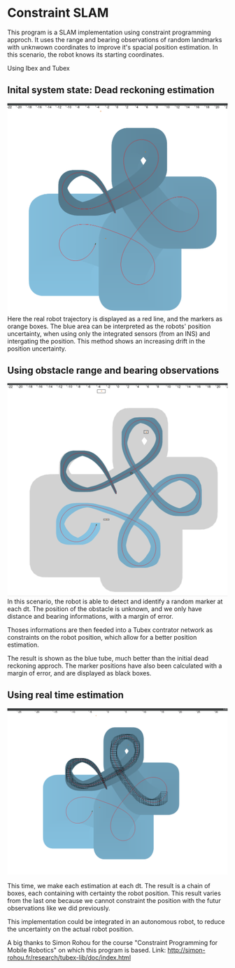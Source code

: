 # Constraint SLAM
This program is a SLAM implementation using constraint programming approch.
It uses the range and bearing observations of random landmarks with unknwown coordinates to improve it's spacial position estimation.
In this scenario, the robot knows its starting coordinates.

Using Ibex and Tubex 

## Inital system state: Dead reckoning estimation
![Dead reckoning position estimation](./images/DeadReck.png)
Here the real robot trajectory is displayed as a red line, and the markers as orange boxes.
The blue area can be interpreted as the robots' position uncertainty, when using only the integrated sensors (from an INS) and intergating the position. 
This method shows an increasing drift in the position uncertainty.

## Using obstacle range and bearing observations
![Range and bearing positioning](./images/finalTrajectory.png)
In this scenario, the robot is able to detect and identify a random marker at each dt.
The position of the obstacle is unknown, and we only have distance and bearing informations, with a margin of error.

Thoses informations are then feeded into a Tubex contrator network as constraints on the robot position, which allow for a better position estimation.

The result is shown as the blue tube, much better than the initial dead reckoning approch.
The marker positions have also been calculated with a margin of error, and are displayed as black boxes.


## Using real time estimation
![Real time positioning](./images/realTimeProcessing.png)

This time, we make each estimation at each dt. 
The result is a chain of boxes, each containing with certainty the robot position.
This result varies from the last one because we cannot constraint the position with the futur observations like we did previously.

This implementation could be integrated in an autonomous robot, to reduce the uncertainty on the actual robot position.


A big thanks to Simon Rohou for the course "Constraint Programming for Mobile Robotics" on which this program is based.
Link: http://simon-rohou.fr/research/tubex-lib/doc/index.html
